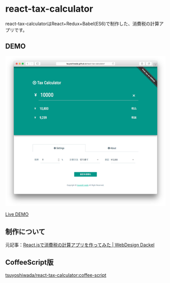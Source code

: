 react-tax-calculator
====================

react-tax-calculatorはReact+Redux+Babel(ES6)で制作した、消費税の計算アプリです。


## DEMO
![screenshot](https://raw.githubusercontent.com/tsuyoshiwada/react-tax-calculator/images/screenshot.png)

[Live DEMO](http://tsuyoshiwada.github.io/react-tax-calculator/)


## 制作について
元記事：[React.jsで消費税の計算アプリを作ってみた | WebDesign Dackel](http://webdesign-dackel.com/2015/06/22/react-tax-calculator/)


## CoffeeScript版
[tsuyoshiwada/react-tax-calculator:coffee-script](https://github.com/tsuyoshiwada/react-tax-calculator/tree/coffee-script)